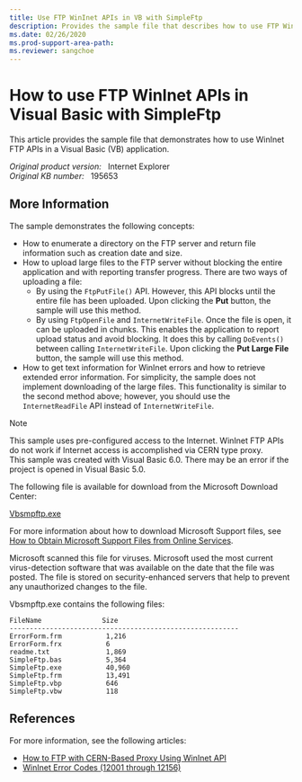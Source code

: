 ```yaml
---
title: Use FTP WinInet APIs in VB with SimpleFtp
description: Provides the sample file that describes how to use FTP WinInet APIs in a Visual Basic (VB) application with SimpleFtp.
ms.date: 02/26/2020
ms.prod-support-area-path:
ms.reviewer: sangchoe
---
```

# How to use FTP WinInet APIs in Visual Basic with SimpleFtp

This article provides the sample file that demonstrates how to use WinInet FTP APIs in a Visual Basic (VB) application.

_Original product version:_ &nbsp; Internet Explorer  
_Original KB number:_ &nbsp; 195653

## More Information

The sample demonstrates the following concepts:

- How to enumerate a directory on the FTP server and return file information such as creation date and size.
- How to upload large files to the FTP server without blocking the entire application and with reporting transfer progress. There are two ways of uploading a file:
  - By using the `FtpPutFile()` API. However, this API blocks until the entire file has been uploaded. Upon clicking the **Put** button, the sample will use this method.
  - By using `FtpOpenFile` and `InternetWriteFile`. Once the file is open, it can be uploaded in chunks. This enables the application to report upload status and avoid blocking. It does this by calling `DoEvents()` between calling `InternetWriteFile`. Upon clicking the **Put Large File** button, the sample will use this method.
- How to get text information for WinInet errors and how to retrieve extended error information. For simplicity, the sample does not implement downloading of the large files. This functionality is similar to the second method above; however, you should use the `InternetReadFile` API instead of `InternetWriteFile`.

> [!NOTE]
> This sample uses pre-configured access to the Internet. WinInet FTP APIs do not work if Internet access is accomplished via CERN type proxy.  
> This sample was created with Visual Basic 6.0. There may be an error if the project is opened in Visual Basic 5.0.

The following file is available for download from the Microsoft Download Center:

[Vbsmpftp.exe](https://download.microsoft.com/download/ie4095/vbsmpftp/1/w9xnt4/en-us/vbsmpftp.exe)

For more information about how to download Microsoft Support files, see [How to Obtain Microsoft Support Files from Online Services](https://support.microsoft.com/help/119591/how-to-obtain-microsoft-support-files-from-online-services).

Microsoft scanned this file for viruses. Microsoft used the most current virus-detection software that was available on the date that the file was posted. The file is stored on security-enhanced servers that help to prevent any unauthorized changes to the file.

Vbsmpftp.exe contains the following files:

```console
FileName               Size
---------------------------------------------------------
ErrorForm.frm           1,216
ErrorForm.frx           6
readme.txt              1,869
SimpleFtp.bas           5,364
SimpleFtp.exe           40,960
SimpleFtp.frm           13,491
SimpleFtp.vbp           646
SimpleFtp.vbw           118
```

## References

For more information, see the following articles:

- [How to FTP with CERN-Based Proxy Using WinInet API](https://support.microsoft.com/help/166961/how-to-ftp-with-cern-based-proxy-using-wininet-api)
- [WinInet Error Codes (12001 through 12156)](https://support.microsoft.com/help/193625/info-wininet-error-codes-12001-through-12156)
